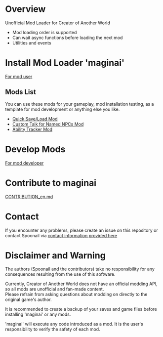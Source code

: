 # Overview

Unofficial Mod Loader for Creator of Another World

- Mod loading order is supported
- Can wait async functions before loading the next mod 
- Utilities and events

# Install Mod Loader 'maginai'
[For mod user](INSTALL_en.md)

## Mods List
You can use these mods for your gameplay, mod installation testing, as a template for mod development or anything else you like.

- [Quick Save/Load Mod](https://github.com/Spoonail-Iroiro/maginai-qsave/blob/master/README.md)
- [Custom Talk for Named NPCs Mod](https://github.com/Spoonail-Iroiro/maginai-plustalk/blob/master/README.md)
- [Ability Tracker Mod](https://github.com/Spoonail-Iroiro/maginai-atrack)


# Develop Mods
[For mod developer](MOD_DEVELOP_en.md)

# Contribute to maginai
[CONTRIBUTION_en.md](CONTRIBUTION_en.md)

# Contact
If you encounter any problems, please create an issue on this repository or contact Spoonail via [contact information provided here](https://whiteblackspace.hatenablog.com/contact-coaw)

# Disclaimer and Warning
The authors (Spoonail and the contributors) take no responsibility for any consequences resulting from the use of this software.

Currently, Creator of Another World does not have an official modding API, so all mods are unofficial and fan-made content.  
Please refrain from asking questions about modding on directly to the original game's author.
    
It is recommended to create a backup of your saves and game files before installing 'maginai' or any mods.

'maginai' will execute any code introduced as a mod.
It is the user's responsibility to verify the safety of each mod.


